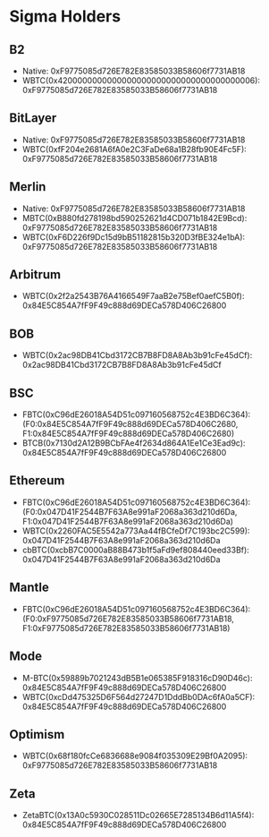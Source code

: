 # Sigma Holders

## B2
- Native: 0xF9775085d726E782E83585033B58606f7731AB18
- WBTC(0x4200000000000000000000000000000000000006): 0xF9775085d726E782E83585033B58606f7731AB18

## BitLayer
- Native: 0xF9775085d726E782E83585033B58606f7731AB18
- WBTC(0xfF204e2681A6fA0e2C3FaDe68a1B28fb90E4Fc5F): 0xF9775085d726E782E83585033B58606f7731AB18

## Merlin
- Native: 0xF9775085d726E782E83585033B58606f7731AB18
- MBTC(0xB880fd278198bd590252621d4CD071b1842E9Bcd): 0xF9775085d726E782E83585033B58606f7731AB18
- WBTC(0xF6D226f9Dc15d9bB51182815b320D3fBE324e1bA): 0xF9775085d726E782E83585033B58606f7731AB18

## Arbitrum
- WBTC(0x2f2a2543B76A4166549F7aaB2e75Bef0aefC5B0f): 0x84E5C854A7fF9F49c888d69DECa578D406C26800

## BOB
- WBTC(0x2ac98DB41Cbd3172CB7B8FD8A8Ab3b91cFe45dCf): 0x2ac98DB41Cbd3172CB7B8FD8A8Ab3b91cFe45dCf

## BSC
- FBTC(0xC96dE26018A54D51c097160568752c4E3BD6C364): (F0:0x84E5C854A7fF9F49c888d69DECa578D406C2680, F1:0x84E5C854A7fF9F49c888d69DECa578D406C2680)
- BTCB(0x7130d2A12B9BCbFAe4f2634d864A1Ee1Ce3Ead9c): 0x84E5C854A7fF9F49c888d69DECa578D406C26800

## Ethereum
- FBTC(0xC96dE26018A54D51c097160568752c4E3BD6C364): (F0:0x047D41F2544B7F63A8e991aF2068a363d210d6Da, F1:0x047D41F2544B7F63A8e991aF2068a363d210d6Da)
- WBTC(0x2260FAC5E5542a773Aa44fBCfeDf7C193bc2C599): 0x047D41F2544B7F63A8e991aF2068a363d210d6Da
- cbBTC(0xcbB7C0000aB88B473b1f5aFd9ef808440eed33Bf): 0x047D41F2544B7F63A8e991aF2068a363d210d6Da

## Mantle
- FBTC(0xC96dE26018A54D51c097160568752c4E3BD6C364): (F0:0xF9775085d726E782E83585033B58606f7731AB18, F1:0xF9775085d726E782E83585033B58606f7731AB18)

## Mode
- M-BTC(0x59889b7021243dB5B1e065385F918316cD90D46c): 0x84E5C854A7fF9F49c888d69DECa578D406C26800
- WBTC(0xcDd475325D6F564d27247D1DddBb0DAc6fA0a5CF): 0x84E5C854A7fF9F49c888d69DECa578D406C26800

## Optimism
- WBTC(0x68f180fcCe6836688e9084f035309E29Bf0A2095): 0xF9775085d726E782E83585033B58606f7731AB18

## Zeta
- ZetaBTC(0x13A0c5930C028511Dc02665E7285134B6d11A5f4): 0x84E5C854A7fF9F49c888d69DECa578D406C26800
